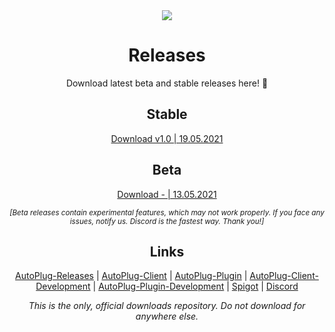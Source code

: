 <div align="center">
<div>
   <img src="https://i.imgur.com/BMpvtWP.png">
   <h1>Releases</h1>
   <p>Download latest beta and stable releases here! 💙</p>
   <h2>Stable</h2>
   <a href="https://github.com/Osiris-Team/AutoPlug-Releases/raw/master/AutoPlug-Client.jar">Download v1.0 | 19.05.2021</a>
   <h2>Beta</h2>
   <a href="https://github.com/Osiris-Team/AutoPlug-Releases/raw/master/beta-builds/AutoPlug-Client.jar">Download - | 13.05.2021</a>
   <p><small><i>[Beta releases contain experimental features, which may not work properly. If you face any issues, notify us. Discord is the fastest way. Thank you!]</i></small><p>
   <h2>Links</h2>
   <p>
      <a href="https://github.com/Osiris-Team/AutoPlug-Releases">AutoPlug-Releases</a> |
      <a href="https://github.com/Osiris-Team/AutoPlug-Client">AutoPlug-Client</a> |
      <a href="https://github.com/Osiris-Team/AutoPlug-Plugin">AutoPlug-Plugin</a> |
      <a href="https://bit.ly/acprogress">AutoPlug-Client-Development</a> |
      <a href="https://bit.ly/approgress">AutoPlug-Plugin-Development</a> |
      <a href="https://www.spigotmc.org/members/osiristeam.935748/">Spigot</a> |
      <a href="https://discord.com/invite/GGNmtCC">Discord</a>
   </p>
   <p align="center"><i>This is the only, official downloads repository. Do not download for anywhere else.<i></p>
</div>
